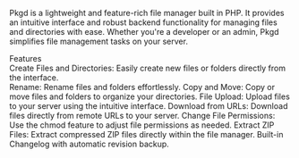 Pkgd is a lightweight and feature-rich file manager built in PHP. It provides an intuitive interface and robust backend functionality for managing files and directories with ease. Whether you're a developer or an admin, Pkgd simplifies file management tasks on your server.

Features<br>
Create Files and Directories: Easily create new files or folders directly from the interface.<Br>
Rename: Rename files and folders effortlessly.
Copy and Move: Copy or move files and folders to organize your directories.
File Upload: Upload files to your server using the intuitive interface.
Download from URLs: Download files directly from remote URLs to your server.
Change File Permissions: Use the chmod feature to adjust file permissions as needed.
Extract ZIP Files: Extract compressed ZIP files directly within the file manager.
Built-in Changelog with automatic revision backup.
